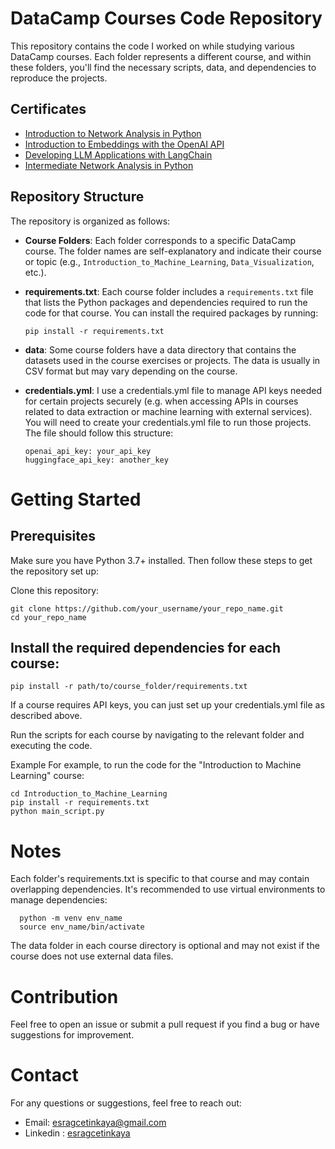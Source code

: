# DataCamp Courses Code Repository

This repository contains the code I worked on while studying various DataCamp courses. Each folder represents a different course, and within these folders, you'll find the necessary scripts, data, and dependencies to reproduce the projects.

## Certificates

- [Introduction to Network Analysis in Python](https://www.datacamp.com/completed/statement-of-accomplishment/course/9578189579175f7bcfc7c4e830bad5462543ff46)
- [Introduction to Embeddings with the OpenAI API](https://www.datacamp.com/completed/statement-of-accomplishment/course/438991e5c0485a081d71763bd448f80c39249003)
- [Developing LLM Applications with LangChain](https://www.datacamp.com/completed/statement-of-accomplishment/course/6617b2439bdfe635fc1c53cede9bb13ad2c62784)
- [Intermediate Network Analysis in Python](https://www.datacamp.com/completed/statement-of-accomplishment/course/e59b47cb69928b1ba0195d0141dc0c5bd756567d)

## Repository Structure

The repository is organized as follows:

- **Course Folders**: Each folder corresponds to a specific DataCamp course. The folder names are self-explanatory and indicate their course or topic (e.g., `Introduction_to_Machine_Learning`, `Data_Visualization`, etc.).
  
- **requirements.txt**: Each course folder includes a `requirements.txt` file that lists the Python packages and dependencies required to run the code for that course. You can install the required packages by running:
  
      pip install -r requirements.txt

- **data**: Some course folders have a data directory that contains the datasets used in the course exercises or projects. The data is usually in CSV format but may vary depending on the course.

- **credentials.yml**: I use a credentials.yml file to manage API keys needed for certain projects securely (e.g. when accessing APIs in courses related to data extraction or machine learning with external services). You will need to create your credentials.yml file to run those projects. The file should follow this structure:

      openai_api_key: your_api_key
      huggingface_api_key: another_key

# Getting Started
## Prerequisites
Make sure you have Python 3.7+ installed. Then follow these steps to get the repository set up:

Clone this repository:

    git clone https://github.com/your_username/your_repo_name.git
    cd your_repo_name

## Install the required dependencies for each course:

    pip install -r path/to/course_folder/requirements.txt

If a course requires API keys, you can just set up your credentials.yml file as described above.

Run the scripts for each course by navigating to the relevant folder and executing the code.

Example
For example, to run the code for the "Introduction to Machine Learning" course:

    cd Introduction_to_Machine_Learning
    pip install -r requirements.txt
    python main_script.py

# Notes
Each folder's requirements.txt is specific to that course and may contain overlapping dependencies. It's recommended to use virtual environments to manage dependencies:
      
      python -m venv env_name
      source env_name/bin/activate
  
The data folder in each course directory is optional and may not exist if the course does not use external data files.

# Contribution
Feel free to open an issue or submit a pull request if you find a bug or have suggestions for improvement.


# Contact 
For any questions or suggestions, feel free to reach out:

- Email: esragcetinkaya@gmail.com
- Linkedin : [esragcetinkaya](https://www.linkedin.com/in/esra-gul-cetinkaya/?locale=en_US)
